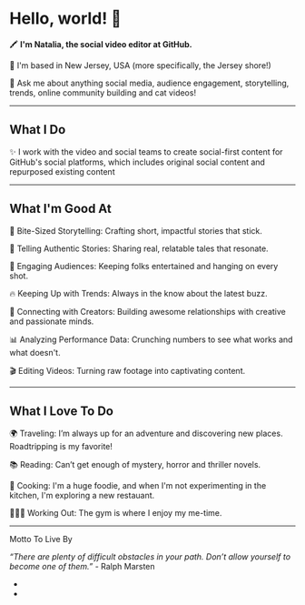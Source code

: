 # Hello, world! 👋

🖍️ **I'm Natalia, the social video editor at GitHub.**

🥯 I'm based in New Jersey, USA (more specifically, the Jersey shore!)

💬 Ask me about anything social media, audience engagement, storytelling, trends, online community building and cat videos!

-------

## What I Do

✨ I work with the video and social teams to create social-first content for GitHub's social platforms, which includes original social content and repurposed existing content 

----

## What I'm Good At

📝 Bite-Sized Storytelling: Crafting short, impactful stories that stick.

💬 Telling Authentic Stories: Sharing real, relatable tales that resonate.

🎤 Engaging Audiences: Keeping folks entertained and hanging on every shot.

🔥 Keeping Up with Trends: Always in the know about the latest buzz.

🤝 Connecting with Creators: Building awesome relationships with creative and passionate minds.

📊 Analyzing Performance Data: Crunching numbers to see what works and what doesn't.

🎬 Editing Videos: Turning raw footage into captivating content.

----

## What I Love To Do

🌍 Traveling: I’m always up for an adventure and discovering new places. Roadtripping is my favorite!

📚 Reading: Can’t get enough of mystery, horror and thriller novels.

🍳 Cooking: I'm a huge foodie, and when I'm not experimenting in the kitchen, I'm exploring a new restauant. 

🏋🏻‍♀️ Working Out: The gym is where I enjoy my me-time.

----

Motto To Live By

_“There are plenty of difficult obstacles in your path. Don’t allow yourself to become one of them.”_ - Ralph Marsten 











-  
-  






<!--
**natcat8/natcat8** is a ✨ _special_ ✨ repository because its `README.md` (this file) appears on your GitHub profile.

Here are some ideas to get you started:

- 🔭 I’m currently working on ...
- 🌱 I’m currently learning ...
- 👯 I’m looking to collaborate on ...
- 🤔 I’m looking for help with ...
- 💬 Ask me about ...
- 📫 How to reach me: ...
- 😄 Pronouns: ...
- ⚡ Fun fact: ...
-->
